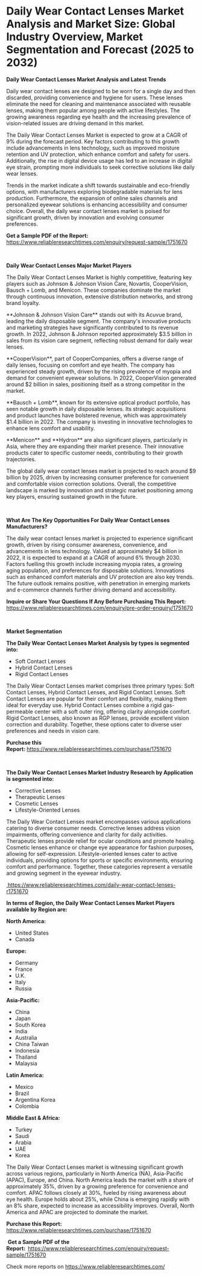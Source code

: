 <p><h1>Daily Wear Contact Lenses Market Analysis and Market Size: Global Industry Overview, Market Segmentation and Forecast (2025 to 2032)</h1></p><p><strong>Daily Wear Contact Lenses Market Analysis and Latest Trends</strong></p>
<p><p>Daily wear contact lenses are designed to be worn for a single day and then discarded, providing convenience and hygiene for users. These lenses eliminate the need for cleaning and maintenance associated with reusable lenses, making them popular among people with active lifestyles. The growing awareness regarding eye health and the increasing prevalence of vision-related issues are driving demand in this market.</p><p>The Daily Wear Contact Lenses Market is expected to grow at a CAGR of 9% during the forecast period. Key factors contributing to this growth include advancements in lens technology, such as improved moisture retention and UV protection, which enhance comfort and safety for users. Additionally, the rise in digital device usage has led to an increase in digital eye strain, prompting more individuals to seek corrective solutions like daily wear lenses.</p><p>Trends in the market indicate a shift towards sustainable and eco-friendly options, with manufacturers exploring biodegradable materials for lens production. Furthermore, the expansion of online sales channels and personalized eyewear solutions is enhancing accessibility and consumer choice. Overall, the daily wear contact lenses market is poised for significant growth, driven by innovation and evolving consumer preferences.</p></p>
<p><strong>Get a Sample PDF of the Report:&nbsp;</strong> <a href="https://www.reliableresearchtimes.com/enquiry/request-sample/1751670?utm_campaign=2940&utm_medium=2&utm_source=Github&utm_content=ia&utm_term=04042025&utm_id=daily-wear-contact-lenses">https://www.reliableresearchtimes.com/enquiry/request-sample/1751670</a></p>
<p>&nbsp;</p>
<p><strong>Daily Wear Contact Lenses Major Market Players</strong></p>
<p><p>The Daily Wear Contact Lenses Market is highly competitive, featuring key players such as Johnson & Johnson Vision Care, Novartis, CooperVision, Bausch + Lomb, and Menicon. These companies dominate the market through continuous innovation, extensive distribution networks, and strong brand loyalty.</p><p>**Johnson & Johnson Vision Care** stands out with its Acuvue brand, leading the daily disposable segment. The company's innovative products and marketing strategies have significantly contributed to its revenue growth. In 2022, Johnson & Johnson reported approximately $3.5 billion in sales from its vision care segment, reflecting robust demand for daily wear lenses.</p><p>**CooperVision**, part of CooperCompanies, offers a diverse range of daily lenses, focusing on comfort and eye health. The company has experienced steady growth, driven by the rising prevalence of myopia and demand for convenient eyewear solutions. In 2022, CooperVision generated around $2 billion in sales, positioning itself as a strong competitor in the market.</p><p>**Bausch + Lomb**, known for its extensive optical product portfolio, has seen notable growth in daily disposable lenses. Its strategic acquisitions and product launches have bolstered revenue, which was approximately $1.4 billion in 2022. The company is investing in innovative technologies to enhance lens comfort and usability.</p><p>**Menicon** and **Hydron** are also significant players, particularly in Asia, where they are expanding their market presence. Their innovative products cater to specific customer needs, contributing to their growth trajectories.</p><p>The global daily wear contact lenses market is projected to reach around $9 billion by 2025, driven by increasing consumer preference for convenient and comfortable vision correction solutions. Overall, the competitive landscape is marked by innovation and strategic market positioning among key players, ensuring sustained growth in the future.</p></p>
<p>&nbsp;</p>
<p><strong>What Are The Key Opportunities For Daily Wear Contact Lenses Manufacturers?</strong></p>
<p><p>The daily wear contact lenses market is projected to experience significant growth, driven by rising consumer awareness, convenience, and advancements in lens technology. Valued at approximately $4 billion in 2022, it is expected to expand at a CAGR of around 6% through 2030. Factors fuelling this growth include increasing myopia rates, a growing aging population, and preferences for disposable solutions. Innovations such as enhanced comfort materials and UV protection are also key trends. The future outlook remains positive, with penetration in emerging markets and e-commerce channels further driving demand and accessibility.</p></p>
<p><strong>Inquire or Share Your Questions If Any Before Purchasing This Report:</strong> <a href="https://www.reliableresearchtimes.com/enquiry/pre-order-enquiry/1751670?utm_campaign=2940&utm_medium=2&utm_source=Github&utm_content=ia&utm_term=04042025&utm_id=daily-wear-contact-lenses">https://www.reliableresearchtimes.com/enquiry/pre-order-enquiry/1751670</a></p>
<p>&nbsp;</p>
<p><strong>Market Segmentation</strong></p>
<p><strong>The Daily Wear Contact Lenses Market Analysis by types is segmented into:</strong></p>
<p><ul><li>Soft Contact Lenses</li><li>Hybrid Contact Lenses</li><li>Rigid Contact Lenses</li></ul></p>
<p><p>The Daily Wear Contact Lenses market comprises three primary types: Soft Contact Lenses, Hybrid Contact Lenses, and Rigid Contact Lenses. Soft Contact Lenses are popular for their comfort and flexibility, making them ideal for everyday use. Hybrid Contact Lenses combine a rigid gas-permeable center with a soft outer ring, offering clarity alongside comfort. Rigid Contact Lenses, also known as RGP lenses, provide excellent vision correction and durability. Together, these options cater to diverse user preferences and needs in vision care.</p></p>
<p><strong>Purchase this Report:&nbsp;</strong><a href="https://www.reliableresearchtimes.com/purchase/1751670?utm_campaign=2940&utm_medium=2&utm_source=Github&utm_content=ia&utm_term=04042025&utm_id=daily-wear-contact-lenses">https://www.reliableresearchtimes.com/purchase/1751670</a></p>
<p>&nbsp;</p>
<p><strong>The Daily Wear Contact Lenses Market Industry Research by Application is segmented into:</strong></p>
<p><ul><li>Corrective Lenses</li><li>Therapeutic Lenses</li><li>Cosmetic Lenses</li><li>Lifestyle-Oriented Lenses</li></ul></p>
<p><p>The Daily Wear Contact Lenses market encompasses various applications catering to diverse consumer needs. Corrective lenses address vision impairments, offering convenience and clarity for daily activities. Therapeutic lenses provide relief for ocular conditions and promote healing. Cosmetic lenses enhance or change eye appearance for fashion purposes, allowing for self-expression. Lifestyle-oriented lenses cater to active individuals, providing options for sports or specific environments, ensuring comfort and performance. Together, these categories represent a versatile and growing segment in the eyewear industry.</p></p>
<p><a href="https://www.reliableresearchtimes.com/daily-wear-contact-lenses-r1751670?utm_campaign=2940&utm_medium=2&utm_source=Github&utm_content=ia&utm_term=04042025&utm_id=daily-wear-contact-lenses">&nbsp;https://www.reliableresearchtimes.com/daily-wear-contact-lenses-r1751670</a></p>
<p><strong>In terms of Region, the Daily Wear Contact Lenses Market Players available by Region are:</strong></p>
<p>
    <p> <strong> North America: </strong>
        <ul>
            <li>United States</li>
            <li>Canada</li>
        </ul>
        </p> 
    <p> <strong> Europe: </strong>
        <ul>
            <li>Germany</li>
            <li>France</li>
            <li>U.K.</li>
            <li>Italy</li>
            <li>Russia</li>
        </ul>
        </p> 
    <p> <strong> Asia-Pacific: </strong>
        <ul>
            <li>China</li>
            <li>Japan</li>
            <li>South Korea</li>
            <li>India</li>
            <li>Australia</li>
            <li>China Taiwan</li>
            <li>Indonesia</li>
            <li>Thailand</li>
            <li>Malaysia</li>
        </ul>
        </p> 
    <p> <strong> Latin America: </strong>
        <ul>
            <li>Mexico</li>
            <li>Brazil</li>
            <li>Argentina Korea</li>
            <li>Colombia</li>
        </ul>
        </p> 
    <p> <strong> Middle East & Africa: </strong>
        <ul>
            <li>Turkey</li>
            <li>Saudi</li>
            <li>Arabia</li>
            <li>UAE</li>
            <li>Korea</li>
        </ul>
    </p>
    </p>
<p><p>The Daily Wear Contact Lenses market is witnessing significant growth across various regions, particularly in North America (NA), Asia-Pacific (APAC), Europe, and China. North America leads the market with a share of approximately 35%, driven by a growing preference for convenience and comfort. APAC follows closely at 30%, fueled by rising awareness about eye health. Europe holds about 25%, while China is emerging rapidly with an 8% share, expected to increase as accessibility improves. Overall, North America and APAC are projected to dominate the market.</p></p>
<p><strong>Purchase this Report: </strong><a href="https://www.reliableresearchtimes.com/purchase/1751670?utm_campaign=2940&utm_medium=2&utm_source=Github&utm_content=ia&utm_term=04042025&utm_id=daily-wear-contact-lenses">https://www.reliableresearchtimes.com/purchase/1751670</a></p>
<p>&nbsp;<strong>Get a Sample PDF of the Report:&nbsp;&nbsp;</strong><a href="https://www.reliableresearchtimes.com/enquiry/request-sample/1751670?utm_campaign=2940&utm_medium=2&utm_source=Github&utm_content=ia&utm_term=04042025&utm_id=daily-wear-contact-lenses">https://www.reliableresearchtimes.com/enquiry/request-sample/1751670</a></p>
<p><strong></strong></p>
<p>Check more reports on <a href="https://www.reliableresearchtimes.com/?utm_campaign=2940&utm_medium=2&utm_source=Github&utm_content=ia&utm_term=04042025&utm_id=daily-wear-contact-lenses">https://www.reliableresearchtimes.com/</a></p>